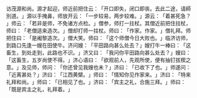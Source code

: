 访茂源和尚。源才起迎，师近前把住云：​「开口即失，闭口即丧。去此二途，请師別道。​」源以手掩鼻，师放开云：​「一步较易，两步较难。​」源云：​「着甚死急？​」师云：​「若非是师，不免诸方点检。​」僧参，师打一拄杖。其僧近前把住拄杖，师曰：​「老僧适来造次。​」僧却打师一拄杖。师曰：​「作家。作家。​」僧礼拜。师把住曰：​「是阇黎造次。​」僧大笑。师曰：​「这个师僧今日大败也。​」临济访师，到路口先逢一嫂在田使牛。济问嫂：​「平田路向甚么处去？​」嫂打牛一棒曰：​「这畜生，到处走到，此路也不识。​」济又曰：​「我问你平田路向甚么处去？​」嫂曰：​「这畜生，五岁尚使不得。​」济心语曰：​「欲观前人，先观所使，便有抽钉拔楔之意。​」及见师，师问：​「你还曾见我嫂也未？​」济曰：​「已收下了也。​」师遂问：​「近离甚处？​」济曰：​「江西黄檗。​」师曰：​「情知你见作家来。​」济曰：​「特来礼拜和尚。​」师曰：​「已相见了也。​」济曰：​「宾主之礼，合施三拜。​」师曰：​「既是宾主之礼，礼拜着。​」